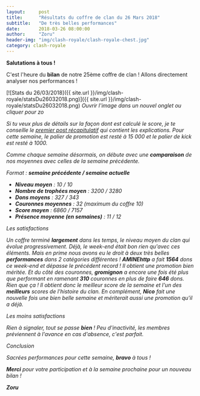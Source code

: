```yaml
---
layout:     post
title:      "Résultats du coffre de clan du 26 Mars 2018"
subtitle:   "De très belles performances"
date:       2018-03-26 08:00:00
author:     "Zoru"
header-img: "img/clash-royale/clash-royale-chest.jpg"
category: clash-royale
---
```


<p><b>Salutations à tous !</b></p>

<p>C'est l'heure du <b>bilan</b> de notre 25ème coffre de clan ! Allons directement analyser nos performances !</p>

[![Stats du 26/03/2018]({{ site.url }}/img/clash-royale/statsDu26032018.png)]({{ site.url }}/img/clash-royale/statsDu26032018.png)
<i>Ouvrir l'image dans un nouvel onglet ou cliquer pour zo

<p>Si tu veux plus de détails sur la façon dont est calculé le score, je te conseille le <a href="{{ "/clash-royale/2017/08/07/chestresults/" | prepend: site.baseurl }}" target="_blank">premier post récapitulatif</a> qui contient les explications. Pour cette semaine, le palier de promotion est resté à 15 000 et le palier de kick est resté à 1000.</p>

<p>Comme chaque semaine désormais, on débute avec une <b>comparaison</b> de nos moyennes avec celles de la semaine précédente.</p>

<p>Format : <b>semaine précédente / semaine actuelle</b></p>
<ul>
	<li><b>Niveau moyen</b> : 10 / 10</li>
	<li><b>Nombre de trophées moyen</b> : 3200 / 3280</li>
	<li><b>Dons moyens</b> : 327 / 343</li>
	<li><b>Couronnes moyennes</b> : 32 (maximum du coffre 10)</li>
	<li><b>Score moyen</b> : 6860 / 7157</li>
	<li><b>Présence moyenne (en semaines)</b> : 11 / 12</li> 
</ul>

<p><span class="post-title">Les satisfactions</span></p>

<p>Un coffre terminé <b>largement</b> dans les temps, le niveau moyen du clan qui évolue progressivement. Déjà, le week-end était bon rien qu'avec ces éléments. Mais en prime nous avons eu le droit à deux très belles <b>performances</b> dans 2 catégories différentes ! <b>AMINEhttp</b> a fait <b>1564</b> dons ce week-end et dépasse le précédent record ! Il obtient une promotion bien méritée. Et du côté des couronnes, <b>gromignon</b> a encore une fois été plus que performant en ramenant <b>310</b> couronnes en plus de faire <b>646</b> dons. Rien que ça ! Il obtient donc le meilleur score de la semaine et l'un des <b>meilleurs</b> scores de l'histoire du clan. En complément, <b>Nico</b> fait une nouvelle fois une bien belle semaine et mériterait aussi une promotion qu'il a déjà.</p>

<p><span class="post-title">Les moins satisfactions</span></p>

<p>Rien à signaler, tout se passe <b>bien</b> ! Peu d'inactivité, les membres préviennent à l'avance en cas d'absence, c'est parfait.</p>

<p><span class="post-title">Conclusion</span></p>

<p>Sacrées performances pour cette semaine, <b>bravo</b> à tous !</p>

<p><b>Merci</b> pour votre participation et à la semaine prochaine pour un nouveau bilan !</p>

<p><b>Zoru</b></p>